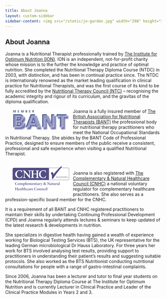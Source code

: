 ```yaml
---
title: About Joanna
layout: custom-sidebar
sidebar-content: <img src="/static/jo-garden.jpg" width="298" height="380" alt="Joanna Majithia">
---
```

## About Joanna

Joanna is a Nutritional Therapist professionally trained by [The Institute for Optimum Nutrition (ION)](http://www.ion.ac.uk). ION is an independent, not-for-profit charity whose mission is to the further the knowledge and practice of optimal nutrition. She completed the Nutritional Therapy Diploma Course (NTDC) in 2003, with distinction, and has been in continual practice since. The NTDC is internationaly renowned as the market leading qualification in clinical practice for Nutritional Therapists, and was the first course of its kind to be fully accredited by the [Nutritional Therapy Council (NTC)](http://www.nutritionaltherapycouncil.org.uk/) – recognising the academic integrity and rigour of its curriculum, and the gravitas of the diploma qualification.

<img src="/static/bant.jpg" alt="BANT Logo" style="float:left;margin-right:8px;margin-left:20px;width:190px;">

Joanna is  a fully insured member of [The British Association for Nutritional Therapists (BANT)](http://www.bant.org.uk) the professional body for nutritional therapy practitioners who meet the National Occupational Standards in Nutritional Therapy. She abides by the BANT Code of Professional Practice, designed to ensure members of the public receive a consistent, professional and safe experience when visiting a qualified Nutritional Therapist.

<br style="clear:left">
<img style="float:left;margin-right:8px;margin-left:20px" width="190" height="86" src="/static/cnhc.gif">

Joanna is also registered with [The Complementary & Natural Healthcare Council (CNHC)](http://www.cnhc.org.uk) a national voluntary regulator for complementary healthcare practitioners. She also serves as a profession-specific board member for the CNHC. 

It is a requirement of all BANT and CNHC registered practitioners to maintain their skills by undertaking Continuing Professional Development (CPD) and Joanna regularly attends lectures & seminars to keep updated of the latest research & developments in nutrition. 

She specializes in digestive health having gained a wealth of experience working for Biological Testing Services (BTS), the UK representative for the leading German microbiological Dr Hauss Laboratory. For three years her work for BTS involved analysing test results, providing support to practitioners in understanding their patient’s results and suggesting suitable protocols. She also worked as the BTS Nutritionist conducting nutritional consultations for people with a range of gastro-intestinal complaints. 

Since 2006, Joanna has been a lecturer and tutor to final year students on the Nutritional Therapy Diploma Course at The Institute for Optimum Nutrition and is currently Lecturer in Clinical Practice and Leader of the Clinical Practice Modules in Years 2 and 3.

